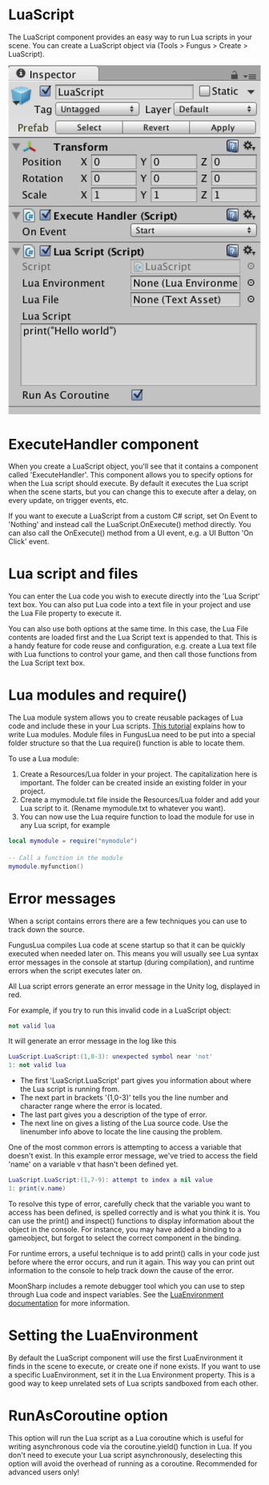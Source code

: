 # LuaScript

The LuaScript component provides an easy way to run Lua scripts in your scene. You can create a LuaScript object via (Tools > Fungus > Create > LuaScript).

![LuaScript](images/lua_script.png)

# ExecuteHandler component

When you create a LuaScript object, you'll see that it contains a component called 'ExecuteHandler'. This component allows you to specify options for when the Lua script should execute. By default it executes the Lua script when the scene starts, but you can change this to execute after a delay, on every update, on trigger events, etc.

If you want to execute a LuaScript from a custom C# script, set On Event to 'Nothing' and instead call the LuaScript.OnExecute() method directly. You can also call the OnExecute() method from a UI event, e.g. a UI Button 'On Click' event.

#  Lua script and files

You can enter the Lua code you wish to execute directly into the 'Lua Script' text box. You can also put Lua code into a text file in your project and use the Lua File property to execute it. 

You can also use both options at the same time. In this case, the Lua File contents are loaded first and the Lua Script text is appended to that. This is a handy feature for code reuse and configuration, e.g. create a Lua text file with Lua functions to control your game, and then call those functions from the Lua Script text box.

# Lua modules and require()

The Lua module system allows you to create reusable packages of Lua code and include these in your Lua scripts. [This tutorial](http://www.tutorialspoint.com/lua/lua_modules.htm) explains how to write Lua modules. Module files in FungusLua need to be put into a special folder structure so that the Lua require() function is able to locate them.

To use a Lua module:

1. Create a Resources/Lua folder in your project. The capitalization here is important. The folder can be created inside an existing folder in your project.
2. Create a mymodule.txt file inside the Resources/Lua folder and add your Lua script to it. (Rename mymodule.txt to whatever you want).
3. You can now use the Lua require function to load the module for use in any Lua script, for example

```lua
local mymodule = require("mymodule")

-- Call a function in the module
mymodule.myfunction()
```

# Error messages

When a script contains errors there are a few techniques you can use to track down the source. 

FungusLua compiles Lua code at scene startup so that it can be quickly executed when needed later on. This means you will usually see Lua syntax error messages in the console at startup (during compilation), and runtime errors when the script executes later on.

All Lua script errors generate an error message in the Unity log, displayed in red.

For example, if you try to run this invalid code in a LuaScript object:
```lua
not valid lua
```

It will generate an error message in the log like this
```lua
LuaScript.LuaScript:(1,0-3): unexpected symbol near 'not'
1: not valid lua
```

- The first 'LuaScript.LuaScript' part gives you information about where the Lua script is running from.
- The next part in brackets '(1,0-3)' tells you the line number and character range where the error is located.
- The last part gives you a description of the type of error.
- The next line on gives a listing of the Lua source code. Use the linenumber info above to locate the line causing the problem.

One of the most common errors is attempting to access a variable that doesn't exist. In this example error message, we've tried to access the field 'name' on a variable v that hasn't been defined yet.

```lua
LuaScript.LuaScript:(1,7-9): attempt to index a nil value
1: print(v.name)
```

To resolve this type of error, carefully check that the variable you want to access has been defined, is spelled correctly and is what you think it is. You can use the print() and inspect() functions to display information about the object in the console. For instance, you may have added a binding to a gameobject, but forgot to select the correct component in the binding.

For runtime errors, a useful technique is to add print() calls in your code just before where the error occurs, and run it again. This way you can print out information to the console to help track down the cause of the error.

MoonSharp includes a remote debugger tool which you can use to step through Lua code and inspect variables. See the [LuaEnvironment documentation](lua_environment.md) for more information.

# Setting the LuaEnvironment

By default the LuaScript component will use the first LuaEnvironment it finds in the scene to execute, or create one if none exists. If you want to use a specific LuaEnvironment, set it in the Lua Environment property. This is a good way to keep unrelated sets of Lua scripts sandboxed from each other.

# RunAsCoroutine option

This option will run the Lua script as a Lua coroutine which is useful for writing asynchronous code via the coroutine.yield() function in Lua. If you don't need to execute your Lua script asynchronously, deselecting this option will avoid the overhead of running as a coroutine. Recommended for advanced users only!
